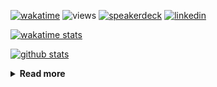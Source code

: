 [![wakatime](https://wakatime.com/badge/user/ddf27f94-292a-4343-b7eb-1143a4c6cf87.svg)](https://wakatime.com/@ddf27f94-292a-4343-b7eb-1143a4c6cf87)
![views](https://komarev.com/ghpvc/?username=chck&color=blueviolet)
[![speakerdeck](https://img.shields.io/badge/Speaker_Deck-chck-8a2be2?style=flat-square&logo=speaker-deck)](https://speakerdeck.com/chck)
[![linkedin](https://img.shields.io/badge/LinkedIn-chck-8a2be2?style=flat-square&logo=linkedin)](https://www.linkedin.com/in/chck/)

[![wakatime stats](https://github-readme-stats-nine-umber-51.vercel.app/api/wakatime?username=chck&layout=compact&count_private=true&hide_title=true&hide=Other&theme=buefy&langs_count=14)](https://wakatime.com/@chck?rank=me)

[![github stats](https://github-readme-stats-nine-umber-51.vercel.app/api?username=chck&count_private=true&show_icons=true&hide_title=true&theme=buefy)](https://github.com/anuraghazra/github-readme-stats)

<details>
  <summary><b>Read more</b></summary>
  <br>

  <!--START_SECTION:waka-->
**🐱 My GitHub Data** 

> 📦 133.0 kB Used in GitHub's Storage 
 > 
> 🏆 748 Contributions in the Year 2025
 > 
> 💼 Opted to Hire
 > 
> 📜 133 Public Repositories 
 > 
> 🔑 24 Private Repositories 
 > 
**I'm a Night 🦉** 

```text
🌞 Morning                1686 commits        █████░░░░░░░░░░░░░░░░░░░░   19.15 % 
🌆 Daytime                2605 commits        ███████░░░░░░░░░░░░░░░░░░   29.58 % 
🌃 Evening                2372 commits        ███████░░░░░░░░░░░░░░░░░░   26.94 % 
🌙 Night                  2143 commits        ██████░░░░░░░░░░░░░░░░░░░   24.34 % 
```
📅 **I'm Most Productive on Thursday** 

```text
Monday                   1483 commits        ████░░░░░░░░░░░░░░░░░░░░░   16.84 % 
Tuesday                  1521 commits        ████░░░░░░░░░░░░░░░░░░░░░   17.27 % 
Wednesday                1706 commits        █████░░░░░░░░░░░░░░░░░░░░   19.37 % 
Thursday                 1895 commits        █████░░░░░░░░░░░░░░░░░░░░   21.52 % 
Friday                   949 commits         ███░░░░░░░░░░░░░░░░░░░░░░   10.78 % 
Saturday                 525 commits         █░░░░░░░░░░░░░░░░░░░░░░░░   05.96 % 
Sunday                   727 commits         ██░░░░░░░░░░░░░░░░░░░░░░░   08.26 % 
```


📊 **This Week I Spent My Time On** 

```text
💬 Programming Languages: 
Other                    20 hrs 30 mins      ███████████████░░░░░░░░░░   61.25 % 
Python                   5 hrs 39 mins       ████░░░░░░░░░░░░░░░░░░░░░   16.92 % 
Rust                     2 hrs 14 mins       ██░░░░░░░░░░░░░░░░░░░░░░░   06.68 % 
Markdown                 1 hr 8 mins         █░░░░░░░░░░░░░░░░░░░░░░░░   03.43 % 
YAML                     1 hr                █░░░░░░░░░░░░░░░░░░░░░░░░   03.03 % 

🔥 Editors: 
Chrome                   26 hrs 6 mins       ███████████████████░░░░░░   77.95 % 
PyCharm                  4 hrs 36 mins       ███░░░░░░░░░░░░░░░░░░░░░░   13.76 % 
RustRover                1 hr 55 mins        █░░░░░░░░░░░░░░░░░░░░░░░░   05.73 % 
Neovim                   34 mins             ░░░░░░░░░░░░░░░░░░░░░░░░░   01.72 % 
Obsidian                 12 mins             ░░░░░░░░░░░░░░░░░░░░░░░░░   00.63 % 
```

**I Mostly Code in Python** 

```text
Python                   47 repos            ████████░░░░░░░░░░░░░░░░░   33.57 % 
Jupyter Notebook         19 repos            ███░░░░░░░░░░░░░░░░░░░░░░   13.57 % 
Ruby                     11 repos            ██░░░░░░░░░░░░░░░░░░░░░░░   07.86 % 
HCL                      6 repos             █░░░░░░░░░░░░░░░░░░░░░░░░   04.29 % 
TypeScript               6 repos             █░░░░░░░░░░░░░░░░░░░░░░░░   04.29 % 
```



**Timeline**

![Lines of Code chart](https://raw.githubusercontent.com/chck/chck/main/assets/bar_graph.png)


 Last Updated on 2025-08-31 02:11 UTC
<!--END_SECTION:waka-->
</details>

